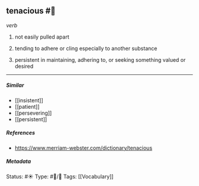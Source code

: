 ## tenacious #🧠 

_verb_

1. not easily pulled apart

2. tending to adhere or cling especially to another substance

3. persistent in maintaining, adhering to, or seeking something valued or desired

___

##### Similar
-   [[insistent]]
-   [[patient]]
-   [[persevering]]
-   [[persistent]]

##### References 
- https://www.merriam-webster.com/dictionary/tenacious

##### Metadata
Status: #☀️ 
Type: #🔵/💬 
Tags: [[Vocabulary]]